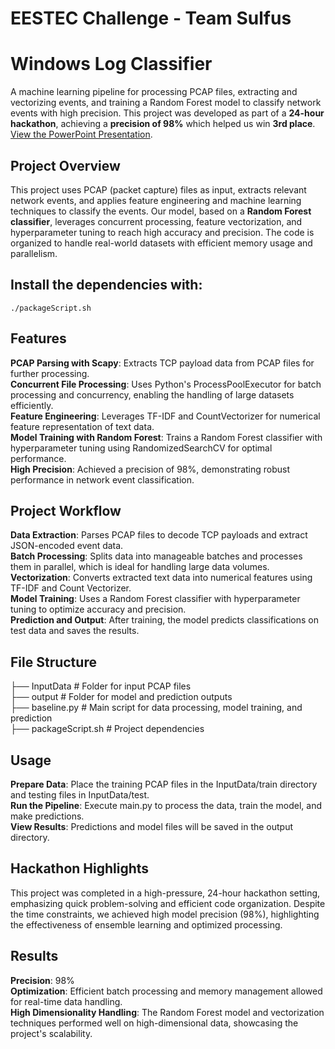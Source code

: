 # EESTEC Challenge - Team Sulfus

# Windows Log Classifier
A machine learning pipeline for processing PCAP files, extracting and vectorizing events, and training a Random Forest model to classify network events with high precision. This project was developed as part of a **24-hour hackathon**, achieving a **precision of 98%** which helped us win **3rd place**. [View the PowerPoint Presentation](https://www.canva.com/design/DAGVWQg2nyc/S7or-5Hfy90PsidPC--Z0w/edit?utm_content=DAGVWQg2nyc&utm_campaign=designshare&utm_medium=link2&utm_source=sharebutton).

## Project Overview
This project uses PCAP (packet capture) files as input, extracts relevant network events, and applies feature engineering and machine learning techniques to classify the events. Our model, based on a **Random Forest classifier**, leverages concurrent processing, feature vectorization, and hyperparameter tuning to reach high accuracy and precision. The code is organized to handle real-world datasets with efficient memory usage and parallelism.

## Install the dependencies with:

``./packageScript.sh``

## Features

**PCAP Parsing with Scapy**: Extracts TCP payload data from PCAP files for further processing. <br />
**Concurrent File Processing**: Uses Python's ProcessPoolExecutor for batch processing and concurrency, enabling the handling of large datasets efficiently. <br />
**Feature Engineering**: Leverages TF-IDF and CountVectorizer for numerical feature representation of text data. <br />
**Model Training with Random Forest**: Trains a Random Forest classifier with hyperparameter tuning using RandomizedSearchCV for optimal performance. <br />
**High Precision**: Achieved a precision of 98%, demonstrating robust performance in network event classification. <br />

## Project Workflow
**Data Extraction**: Parses PCAP files to decode TCP payloads and extract JSON-encoded event data. <br />
**Batch Processing**: Splits data into manageable batches and processes them in parallel, which is ideal for handling large data volumes. <br />
**Vectorization**: Converts extracted text data into numerical features using TF-IDF and Count Vectorizer. <br />
**Model Training**: Uses a Random Forest classifier with hyperparameter tuning to optimize accuracy and precision. <br />
**Prediction and Output**: After training, the model predicts classifications on test data and saves the results. <br />

## File Structure

├── InputData            # Folder for input PCAP files <br />
├── output               # Folder for model and prediction outputs <br />
├── baseline.py          # Main script for data processing, model training, and prediction <br />
├── packageScript.sh     # Project dependencies <br />

## Usage

**Prepare Data**: Place the training PCAP files in the InputData/train directory and testing files in InputData/test. <br />
**Run the Pipeline**: Execute main.py to process the data, train the model, and make predictions. <br />
**View Results**: Predictions and model files will be saved in the output directory. <br />

## Hackathon Highlights

This project was completed in a high-pressure, 24-hour hackathon setting, emphasizing quick problem-solving and efficient code organization. Despite the time constraints, we achieved high model precision (98%), highlighting the effectiveness of ensemble learning and optimized processing.

## Results

**Precision**: 98% <br />
**Optimization**: Efficient batch processing and memory management allowed for real-time data handling. <br />
**High Dimensionality Handling**: The Random Forest model and vectorization techniques performed well on high-dimensional data, showcasing the project's scalability.
